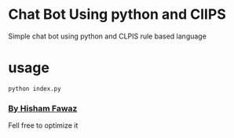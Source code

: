 # Chat Bot Using python and ClIPS
Simple chat bot using python and CLPIS rule based language

# usage

`python index.py`

### [By Hisham Fawaz](http://fb.com/hsmfawaz)
Fell free to optimize it 
